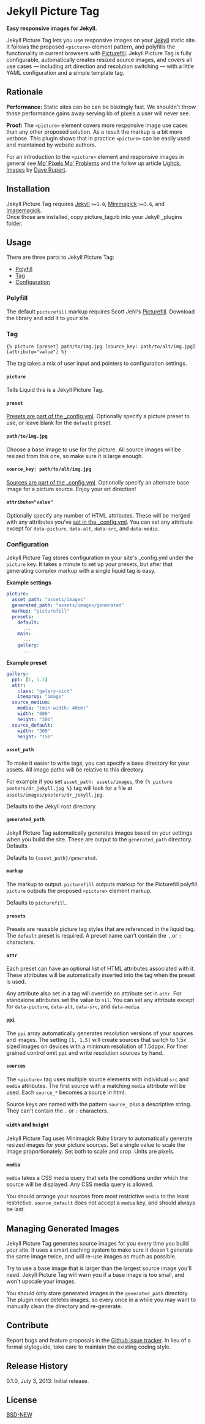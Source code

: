 # Jekyll Picture Tag

**Easy responsive images for Jekyll.**

Jekyll Picture Tag lets you use responsive images on your [Jekyll](http://jekyllrb.com) static site. It follows the proposed `<picture>` element pattern, and polyfills the functionality in current browsers with [Picturefill](https://github.com/scottjehl/picturefill). Jekyll Picture Tag is fully configurable, automatically creates resized source images, and covers all use cases — including art direction and resolution switching — with a little YAML configuration and a simple template tag.

## Rationale

**Performance:** Static sites can be can be blazingly fast. We shouldn't throw those performance gains away serving kb of pixels a user will never see. 

**Proof:** The `<picture>` element covers more responsive image use cases than any other proposed solution. As a result the markup is a bit more verbose. This plugin shows that in practice `<picture>` can be easily used and maintained by website authors.

For an introduction to the `<picture>` element and responsive images in general see [Mo’ Pixels Mo’ Problems](http://alistapart.com/article/mo-pixels-mo-problems) and the follow up article [Ughck. Images](http://daverupert.com/2013/06/ughck-images/) by [Dave Rupert](https://twitter.com/davatron5000).

## Installation

Jekyll Picture Tag requires [Jekyll](http://jekyllrb.com) `>=1.0`, [Minimagick](https://github.com/minimagick/minimagick) `>=3.6`, and [Imagemagick](http://www.imagemagick.org/script/index.php).  
Once those are installed, copy picture_tag.rb into your Jekyll _plugins folder.

## Usage

There are three parts to Jekyll Picture Tag: 

- [Polyfill](#polyfill)  
- [Tag ](#tag)  
- [Configuration](#configuration)  

### Polyfill

The default `picturefill` markup requires Scott Jehl's [Picturefill](https://github.com/scottjehl/picturefill). Download the library and add it to your site.

### Tag

```
{% picture [preset] path/to/img.jpg [source_key: path/to/alt/img.jpg] [attribute="value"] %}
```

The tag takes a mix of user input and pointers to configuration settings.

#### `picture`

Tells Liquid this is a Jekyll Picture Tag.

#### `preset`

[Presets are part of the _config.yml](#presets). Optionally specify a picture preset to use, or leave blank for the `default` preset.

#### `path/to/img.jpg` 

Choose a base image to use for the picture. All source images will be resized from this one, so make sure it is large enough.  

#### `source_key: path/to/alt/img.jpg`

[Sources are part of the _config.yml](#sources). Optionally specify an alternate base image for a picture source. Enjoy your art direction!

#### `attribute="value"`

Optionally specify any number of HTML attributes. These will be merged with any attributes you've [set in the _config.yml](#attr). You can set any attribute except for `data-picture`, `data-alt`, `data-src`, and `data-media`.

### Configuration

Jekyll Picture Tag stores configuration in your site's _config.yml under the `picture` key. It takes a minute to set up your presets, but after that generating complex markup with a single liquid tag is easy.

**Example settings**

```yml
picture:
  asset_path: "assets/images"
  generated_path: "assets/images/generated"
  markup: "picturefill"
  presets:
    default:
      ...
    main:
      ...
    gallery:
      ...
```

**Example preset**

```yml
gallery:
  ppi: [1, 1.5]
  attr:
    class: "galery-pict"
    itemprop: "image"
  source_medium:
    media: "(min-width: 40em)"
    width: "600"
    height: "300"
  source_default:
    width: "300"
    height: "150"
```

#### `asset_path`

To make it easier to write tags, you can specify a base directory for your assets. All image paths will be relative to this directory. 

For example if you set `asset_path: assets/images`, the `{% picture posters/dr_jekyll.jpg %}` tag will look for a file at `assets/images/posters/dr_jekyll.jpg`.

Defaults to the Jekyll root directory.

#### `generated_path`

Jekyll Picture Tag automatically generates images based on your settings when you build the site. These are output to the `generated_path` directory. Defaults 

Defaults to `{asset_path}/generated`.

#### `markup`

The markup to output. `picturefill` outputs markup for the Picturefill polyfill. `picture` outputs the proposed `<picture>` element markup.  

Defaults to `picturefill`.

#### `presets`

Presets are reusable picture tag styles that are referenced in the liquid tag. The `default` preset is required. A preset name can't contain the `.` or `:` characters.

#### `attr`

Each preset can have an optional list of HTML attributes associated with it. These attributes will be automatically inserted into the tag when the preset is used. 

Any attribute also set in a tag will override an attribute set in `attr`. For standalone attributes set the value to `nil`. You can set any attribute except for `data-picture`, `data-alt`, `data-src`, and `data-media`.

#### `ppi`

The `ppi` array automatically generates resolution versions of your sources and images. The setting `[1, 1.5]` will create sources that switch to 1.5x sized images on devices with a minimum resolution of 1.5dppx. For finer grained control omit `ppi` and write resolution sources by hand.

#### `sources`

The `<picture>` tag uses multiple source elements with individual `src` and `media` attributes. The first source with a matching `media` attribute will be used. Each `source_*` becomes a source in html.

Source keys are named with the pattern `source_` plus a descriptive string. They can't contain the `.` or `:` characters.

#### `width` and `height`

Jekyll Picture Tag uses Minimagick Ruby library to automatically generate resized images for your picture sources. Set a single value to scale the image proportionately. Set both to scale and crop. Units are pixels.

#### `media`

`media` takes a CSS media query that sets the conditions under which the source will be displayed. Any CSS media query is allowed. 

You should arrange your sources from most restrictive `media` to the least restrictive. `source_default` does not accept a `media` key, and should always be last.

## Managing Generated Images

Jekyll Picture Tag generates source images for you every time you build your site. It uses a smart caching system to make sure it doesn't generate the same image twice, and will re-use images as much as possible.

Try to use a base image that is larger than the largest source image you'll need. Jekyll Picture Tag will warn you if a base image is too small, and won't upscale your images.

You should only store generated images in the `generated_path` directory. The plugin never deletes images, so every once in a while you may want to manually clean the directory and re-generate.

## Contribute

Report bugs and feature proposals in the [Github issue tracker](https://github.com/robwierzbowski/jekyll-picture-tag/issues). In lieu of a formal styleguide, take care to maintain the existing coding style. 

## Release History

0.1.0, July 3, 2013: Initial release.

## License

[BSD-NEW](http://en.wikipedia.org/wiki/BSD_License)